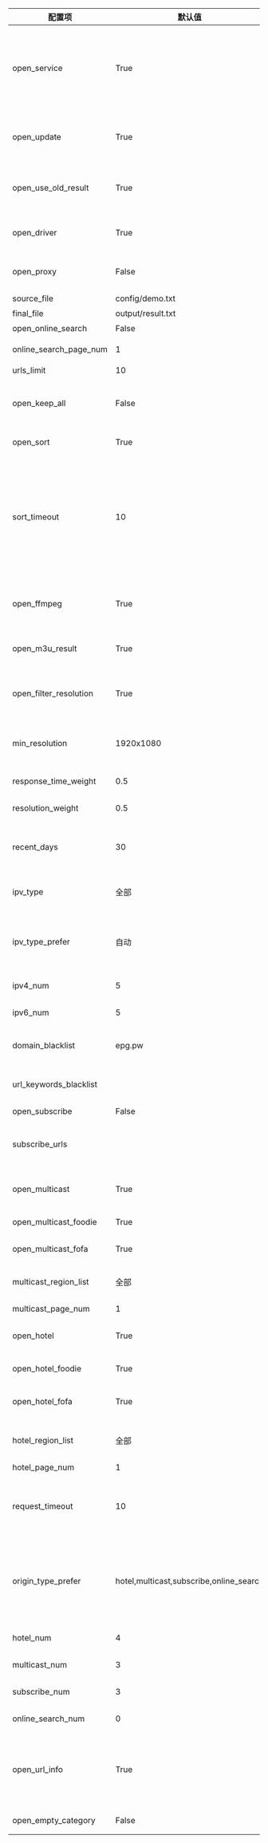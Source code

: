 | 配置项                 | 默认值                                  | 描述                                                                                                                                                                            |
| ---------------------- | --------------------------------------- | ------------------------------------------------------------------------------------------------------------------------------------------------------------------------------- |
| open_service           | True                                    | 开启页面服务，用于控制是否启动结果页面服务；如果使用青龙等平台部署，有专门设定的定时任务，需要更新完成后停止运行，可以关闭该功能                                                |
| open_update            | True                                    | 开启更新，用于控制是否更新接口，若关闭则所有工作模式（获取接口和测速）均停止                                                                                                    |
| open_use_old_result    | True                                    | 开启使用历史更新结果（包含模板与结果文件的接口），合并至本次更新中                                                                                                              |
| open_driver            | True                                    | 开启浏览器运行，若更新无数据可开启此模式，较消耗性能                                                                                                                            |
| open_proxy             | False                                   | 开启代理，自动获取免费可用代理，若更新无数据可开启此模式                                                                                                                        |
| source_file            | config/demo.txt                         | 模板文件路径                                                                                                                                                                    |
| final_file             | output/result.txt                       | 生成结果文件路径                                                                                                                                                                |
| open_online_search     | False                                   | 开启关键字搜索源功能                                                                                                                                                            |
| online_search_page_num | 1                                       | 关键字搜索频道获取分页数量                                                                                                                                                      |
| urls_limit             | 10                                      | 单个频道接口数量                                                                                                                                                                |
| open_keep_all          | False                                   | 保留所有检索结果，会保留非模板频道名称的结果，推荐手动维护时开启                                                                                                                |
| open_sort              | True                                    | 开启排序功能（响应速度、日期、分辨率）                                                                                                                                          |
| sort_timeout           | 10                                      | 单个接口测速超时时长，单位秒(s)；数值越大测速所属时间越长，能提高获取接口数量，但质量会有所下降；数值越小测速所需时间越短，能获取低延时的接口，质量较好；调整此值能优化更新时间 |
| open_ffmpeg            | True                                    | 开启使用 FFmpeg 进行测速，获取更准确的速度与分辨率信息，需要提前手动安装                                                                                                        |
| open_m3u_result        | True                                    | 开启转换生成 m3u 文件类型结果链接，支持显示频道图标                                                                                                                             |
| open_filter_resolution | True                                    | 开启分辨率过滤，低于最小分辨率（min_resolution）的接口将会被过滤                                                                                                                |
| min_resolution         | 1920x1080                               | 接口最小分辨率，需要开启 open_filter_resolution 才能生效                                                                                                                        |
| response_time_weight   | 0.5                                     | 响应时间权重值（所有权重值总和应为 1）                                                                                                                                          |
| resolution_weight      | 0.5                                     | 分辨率权重值 （所有权重值总和应为 1）                                                                                                                                           |
| recent_days            | 30                                      | 获取最近时间范围内更新的接口（单位天），适当减小可避免出现匹配问题                                                                                                              |
| ipv_type               | 全部                                    | 生成结果中接口的协议类型，可选值：ipv4、ipv6、全部、all                                                                                                                         |
| ipv_type_prefer        | 自动                                    | 接口协议类型偏好，优先将该类型的接口排在结果前面，可选值：IPv4、IPv6、自动、auto                                                                                                |
| ipv4_num               | 5                                       | 结果中偏好的 IPv4 接口数量                                                                                                                                                      |
| ipv6_num               | 5                                       | 结果中偏好的 IPv6 接口数量                                                                                                                                                      |
| domain_blacklist       | epg.pw                                  | 接口域名黑名单，用于过滤低质量含广告类域名的接口                                                                                                                                |
| url_keywords_blacklist |                                         | 接口关键字黑名单，用于过滤含特定字符的接口                                                                                                                                      |
| open_subscribe         | False                                   | 开启订阅源功能                                                                                                                                                                  |
| subscribe_urls         |                                         | 订阅源，请输入订阅链接（支持 txt 与 m3u 链接），多个链接以逗号分隔                                                                                                              |
| open_multicast         | True                                    | 开启组播源功能，关闭后所有组播源工作模式都将关闭                                                                                                                                |
| open_multicast_foodie  | True                                    | 开启 Foodie 组播源工作模式                                                                                                                                                      |
| open_multicast_fofa    | True                                    | 开启 FOFA 组播源工作模式                                                                                                                                                        |
| multicast_region_list  | 全部                                    | 组播源地区列表，[更多地区](../updates/multicast/multicast_map.json)，"全部"表示所有地区                                                                                         |
| multicast_page_num     | 1                                       | 组播地区获取分页数量                                                                                                                                                            |
| open_hotel             | True                                    | 开启酒店源功能，关闭后所有酒店源工作模式都将关闭                                                                                                                                |
| open_hotel_foodie      | True                                    | 开启 Foodie 酒店源工作模式                                                                                                                                                      |
| open_hotel_fofa        | True                                    | 开启 FOFA、ZoomEye 酒店源工作模式                                                                                                                                               |
| hotel_region_list      | 全部                                    | 酒店源地区列表，[更多地区](../updates/fofa/fofa_map.py)，"全部"表示所有地区                                                                                                     |
| hotel_page_num         | 1                                       | 酒店地区获取分页数量                                                                                                                                                            |
| request_timeout        | 10                                      | 查询请求超时时长，单位秒(s)，用于控制查询接口文本链接的超时时长以及重试时长，调整此值能优化更新时间                                                                             |
| origin_type_prefer     | hotel,multicast,subscribe,online_search | 结果偏好的接口来源，结果优先按该顺序进行排序，hotel：酒店源，multicast：组播源，subscribe：订阅源，online_search：关键字搜索                                                    |
| hotel_num              | 4                                       | 结果中偏好的酒店源接口数量                                                                                                                                                      |
| multicast_num          | 3                                       | 结果中偏好的组播源接口数量                                                                                                                                                      |
| subscribe_num          | 3                                       | 结果中偏好的订阅源接口数量                                                                                                                                                      |
| online_search_num      | 0                                       | 结果中偏好的关键字搜索接口数量                                                                                                                                                  |
| open_url_info          | True                                    | 开启显示接口说明信息，用于控制是否显示分辨率、接口协议类型等信息，为$符号后的内容，播放软件使用该信息对接口进行描述                                                             |
| open_empty_category    | False                                   | 开启无结果频道分类，自动归类至底部                                                                                                                                              |
